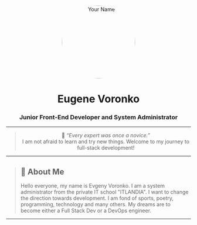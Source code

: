 <div align="center">
  <img src="https://stihi.ru/photos/3redstar3.jpg" width="200" height="200" alt="Your Name" style="border-radius: 50%;">
  
  # Eugene Voronko
  
  ### Junior Front-End Developer and System Administrator
---
> 🧠 *“Every expert was once a novice.”*  
> I am not afraid to learn and try new things. Welcome to my journey to full-stack development!
</div>

---

> ## 👤 About Me
> 
> Hello everyone, my name is Evgeny Voronko. I am a system administrator from the private IT school "ITLANDIA". I want to change the direction towards development. I am fond of sports, poetry, programming, technology and many others.  My dreams are to become either a Full Stack Dev or a DevOps engineer.

---
